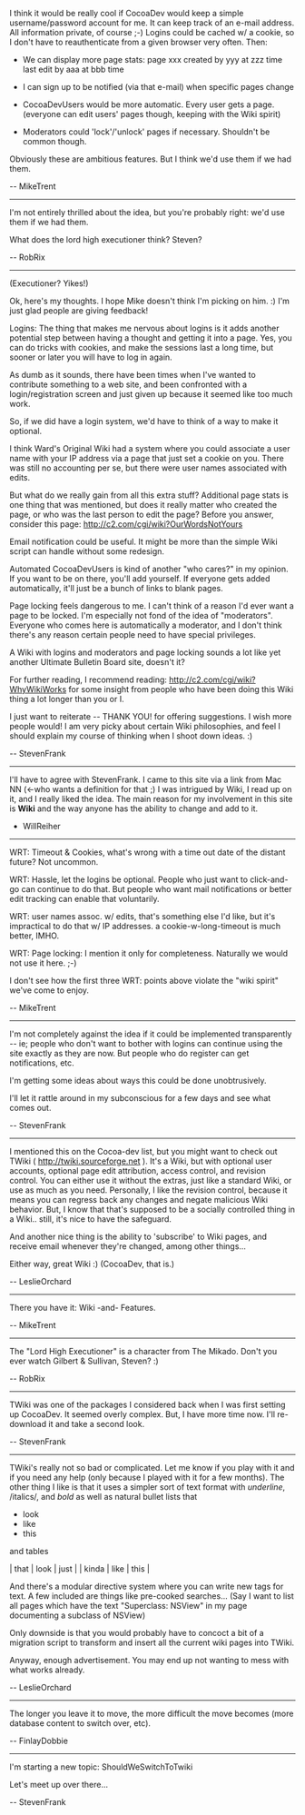 

I think it would be really cool if CocoaDev would keep a simple username/password account for me. It can keep track of an e-mail address. All information private, of course ;-) Logins could be cached w/ a cookie, so I don't have to reauthenticate from a given browser very often. Then:

* We can display more page stats: 
    page xxx
    created by yyy at zzz time
    last edit by aaa at bbb time

* I can sign up to be notified (via that e-mail) when specific pages change

* CocoaDevUsers would be more automatic. Every user gets a page. (everyone can edit users' pages though, keeping with the Wiki spirit)

* Moderators could 'lock'/'unlock' pages if necessary. Shouldn't be common though.



Obviously these are ambitious features. But I think we'd use them if we had them.

-- MikeTrent

----

I'm not entirely thrilled about the idea, but you're probably right: we'd use them if we had them.

What does the lord high executioner think? Steven?

-- RobRix

----

(Executioner?  Yikes!)

Ok, here's my thoughts.  I hope Mike doesn't think I'm picking on him.  :)  I'm just glad people are giving feedback!

Logins: The thing that makes me nervous about logins is it adds another potential step between having a thought and getting it into a page.  Yes, you can do tricks with cookies, and make the sessions last a long time, but sooner or later you will have to log in again.  

As dumb as it sounds, there have been times when I've wanted to contribute something to a web site, and been confronted with a login/registration screen and just  given up because it seemed like too much work.

So, if we did have a login system, we'd have to think of a way to make it optional.

I think Ward's Original Wiki had a system where you could associate a user name with your IP address via a page that just set a cookie on you.  There was still no accounting per se, but there were user names associated with edits.  

But what do we really gain from all this extra stuff?  Additional page stats is one thing that was mentioned, but does it really matter who created the page, or who was the last person to edit the page?  Before you answer, consider this page: http://c2.com/cgi/wiki?OurWordsNotYours

Email notification could be useful.  It might be more than the simple Wiki script can handle without some redesign.

Automated CocoaDevUsers is kind of another "who cares?" in my opinion.  If you want to be on there, you'll add yourself.  If everyone gets added automatically, it'll just be a bunch of links to blank pages.
 
Page locking feels dangerous to me.  I can't think of a reason I'd ever want a page to be locked.  I'm especially not fond of the idea of "moderators".  Everyone who comes here is automatically a moderator, and I don't think there's any reason certain people need to have special privileges.

A Wiki with logins and moderators and page locking sounds a lot like yet another Ultimate Bulletin Board site, doesn't it?


For further reading, I recommend reading: http://c2.com/cgi/wiki?WhyWikiWorks for some insight from people who have been doing this Wiki thing a lot longer than you or I.

I just want to reiterate -- THANK YOU! for offering suggestions.  I wish more people would!  I am very picky about certain Wiki philosophies, and feel I should explain my course of thinking when I shoot down ideas.  :)

-- StevenFrank

----

I'll have to agree with StevenFrank. I came to this site via a link from Mac NN (<-who wants a definition for that ;) I was intrigued by Wiki, I read up on it, and I really liked the idea. The main reason for my involvement in this site is **Wiki** and the way anyone has the ability to change and add to it.

- WillReiher

----

WRT: Timeout & Cookies, what's wrong with a time out date of the distant future? Not uncommon.

WRT: Hassle, let the logins be optional. People who just want to click-and-go can continue to do that. But people who want mail notifications or better edit tracking can enable that voluntarily.


WRT: user names assoc. w/ edits, that's something else I'd like, but it's impractical to do that w/ IP addresses. a cookie-w-long-timeout is much better, IMHO.

WRT: Page locking: I mention it only for completeness. Naturally we would not use it here. ;-)

I don't see how the first three WRT: points above violate the "wiki spirit" we've come to enjoy.

-- MikeTrent

----

I'm not completely against the idea if it could be implemented transparently -- ie; people who don't want to bother with logins can continue using the site exactly as they are now.  But people who do register can get notifications, etc.

I'm getting some ideas about ways this could be done unobtrusively.

I'll let it rattle around in my subconscious for a few days and see what comes out.

-- StevenFrank

----

I mentioned this on the Cocoa-dev list, but you might want to check out TWiki ( http://twiki.sourceforge.net ).  It's a Wiki, but with optional user accounts, optional page edit attribution, access control, and revision control.  You can either use it without the extras, just like a standard Wiki, or use as much as you need.  Personally, I like the revision control, because it means you can regress back any changes and negate malicious Wiki behavior.  But, I know that that's supposed to be a socially controlled thing in a Wiki.. still, it's nice to have the safeguard.

And another nice thing is the ability to 'subscribe' to Wiki pages, and receive email whenever they're changed, among other things...

Either way, great Wiki :)  (CocoaDev, that is.)

-- LeslieOrchard

----

There you have it: Wiki -and- Features. 

-- MikeTrent

----

The "Lord High Executioner" is a character from The Mikado. Don't you ever watch Gilbert & Sullivan, Steven? :)

-- RobRix

----

TWiki was one of the packages I considered back when I was first setting up CocoaDev.  It seemed overly complex.  But, I have more time now.  I'll re-download it and take a second look.

-- StevenFrank

----

TWiki's really not so bad or complicated.  Let me know if you play with it and if you need any help (only because I played with it for a few months).  The other thing I like is that it uses a simpler sort of text format with _underline_, /italics/, and *bold* as well as natural bullet lists that

* look
* like
* this

and tables

| that | look | just |
| kinda | like | this |

And there's a modular directive system where you can write new tags for text.  A few included are things like pre-cooked searches...  (Say I want to list all pages which have the text "Superclass: NSView" in my page documenting a subclass of NSView)

Only downside is that you would probably have to concoct a bit of a migration script to transform and insert all the current wiki pages into TWiki.

Anyway, enough advertisement.  You may end up not wanting to mess with what works already.  

-- LeslieOrchard

----

The longer you leave it to move, the more difficult the move becomes (more database content to switch over, etc).

-- FinlayDobbie

----

I'm starting a new topic: ShouldWeSwitchToTwiki

Let's meet up over there...

-- StevenFrank
